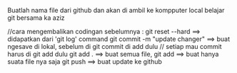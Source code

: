 Buatlah nama file dari github dan akan di ambil ke kompputer local 
belajar git bersama ka aziz

//cara mengembalikan codingan sebelumnya : git reset --hard <commit hash> ==> didapatkan dari 'git log' command
git commit -m "update changer" ==> buat ngesave di lokal, sebelum di git commit di add dulu // setiap mau commit harus di git add dulu
git add . ==> buat semua file, git add <copy path nya> ==> buat hanya suata file nya saja
git push ==> buat update ke github